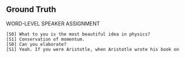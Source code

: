 ## Ground Truth ##

WORD-LEVEL SPEAKER ASSIGNMENT
```
[S0] What to you is the most beautiful idea in physics?
[S1] Conservation of momentum.
[S0] Can you elaborate?
[S1] Yeah. If you were Aristotle, when Aristotle wrote his book on
```



